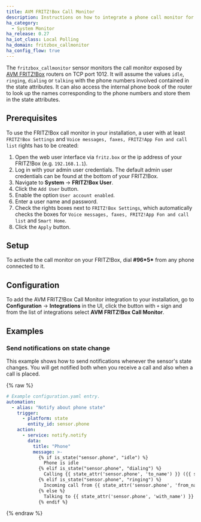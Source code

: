 ```yaml
---
title: AVM FRITZ!Box Call Monitor
description: Instructions on how to integrate a phone call monitor for AVM FRITZ!Box routers into Home Assistant.
ha_category:
  - System Monitor
ha_release: 0.27
ha_iot_class: Local Polling
ha_domain: fritzbox_callmonitor
ha_config_flow: true
---
```


The `fritzbox_callmonitor` sensor monitors the call monitor exposed by [AVM FRITZ!Box](https://avm.de/produkte/fritzbox/) routers on TCP port 1012. It will assume the values `idle`, `ringing`, `dialing` or `talking` with the phone numbers involved contained in the state attributes.
It can also access the internal phone book of the router to look up the names corresponding to the phone numbers and store them in the state attributes.

## Prerequisites

To use the FRITZ!Box call monitor in your installation, a user with at least `FRITZ!Box Settings` and `Voice messages, faxes, FRITZ!App Fon and call list` rights has to be created:

1.  Open the web user interface via `fritz.box` or the ip address of your FRITZ!Box (e.g. `192.168.1.1`).
2.  Log in with your admin user credentials. The default admin user credentials can be found at the bottom of your FRITZ!Box.
3.  Navigate to **System** -> **FRITZ!Box User**.
4.  Click the `Add User` button.
5.  Enable the option `User account enabled`.
6.  Enter a user name and password.
7.  Check the rights boxes next to `FRITZ!Box Settings`, which automatically checks the boxes for `Voice messages, faxes, FRITZ!App Fon and call list` and `Smart Home`.
8.  Click the `Apply` button.

## Setup

To activate the call monitor on your FRITZ!Box, dial **#96\*5\*** from any phone connected to it.

## Configuration

To add the AVM FRITZ!Box Call Monitor integration to your installation, go to **Configuration** -> **Integrations** in the UI, click the button with `+` sign and from the list of integrations select **AVM FRITZ!Box Call Monitor**.

## Examples

### Send notifications on state change

This example shows how to send notifications whenever the sensor's state changes. You will get notified both when you receive a call and also when a call is placed.

{% raw %}

```yaml
# Example configuration.yaml entry.
automation:
  - alias: "Notify about phone state"
    trigger:
      - platform: state
        entity_id: sensor.phone
    action:
      - service: notify.notify
        data:
          title: "Phone"
          message: >-
            {% if is_state("sensor.phone", "idle") %}
              Phone is idle
            {% elif is_state("sensor.phone", "dialing") %}
              Calling {{ state_attr('sensor.phone', 'to_name') }} ({{ state_attr('sensor.phone', 'to') }})
            {% elif is_state("sensor.phone", "ringing") %}
              Incoming call from {{ state_attr('sensor.phone', 'from_name') }} ({{ state_attr('sensor.phone', 'from') }})
            {% else %}
              Talking to {{ state_attr('sensor.phone', 'with_name') }} ({{ state_attr('sensor.phone', 'with') }})
            {% endif %}
```

{% endraw %}
